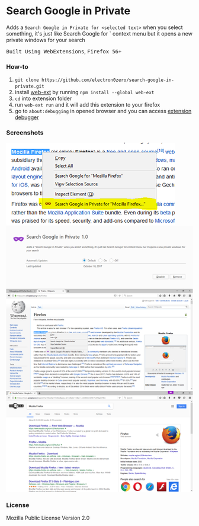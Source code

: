 # Search Google in Private
Adds a `Search Google in Private for <selected text>` when you select something, it's just like Search Google for <selected-text>` context menu but it opens a new private windows for your search

<kbd>Built Using WebExtensions</kbd>,  <kbd>Firefox 56+</kbd>

### How-to
1. `git clone https://github.com/electron0zero/search-google-in-private.git`
2. install [web-ext](https://developer.mozilla.org/en-US/Add-ons/WebExtensions/Getting_started_with_web-ext) by running `npm install --global web-ext`
3. `cd` into extension folder
4. run `web-ext run` and it will add this extension to your firefox
5. go to `about:debugging` in opened browser and you can access [extension debugger](https://developer.mozilla.org/en-US/Add-ons/WebExtensions/Debugging)

### Screenshots

![alt text](screenshots/closeup.png "Closeup")
![alt text](screenshots/page.png "Extensions page")
![alt text](screenshots/full-wiki.png "In Action on Wikipedia")
![alt text](screenshots/full-result.png "Result Page")

### License
Mozilla Public License Version 2.0